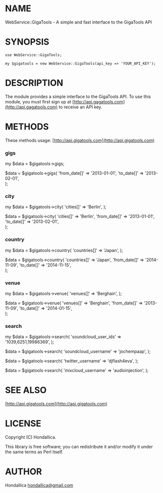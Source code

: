 # NAME

WebService::GigaTools - A simple and fast interface to the GigaTools API

# SYNOPSIS

    use WebService::GigaTools;

    my $gigatools = new WebService::GigaTools(api_key => 'YOUR_API_KEY');

# DESCRIPTION

The module provides a simple interface to the GigaTools API. To use this module, you must first sign up at [http://api.gagatools.com](http://api.gagatools.com) to receive an API key.

# METHODS

These methods usage: [http://api.gigatools.com](http://api.gigatools.com)

### gigs

my $data = $gigatools->gigs;

$data = $gigatools->gigs(
    'from\_date\[\]' => '2013-01-01',
    'to\_date\[\]' => '2013-02-01',   
);

### city 

my $data = $gigatools->city(
    'cities\[\]' => 'Berlin',
);

$data = $gigatools->city(
    'cities\[\]' => 'Berlin',
    'from\_date\[\]' => '2013-01-01',
    'to\_date\[\]' => '2013-02-01',   
);

### country

my $data = $gigatools->country(
    'countries\[\]' => 'Japan',
);

$data = $gigatools->country(
    'countries\[\]' => 'Japan',
    'from\_date\[\]' => '2014-11-09',
    'to\_date\[\]' => '2014-11-15',   
);

### venue

my $data = $gigatools->venue(
    'venues\[\]' => 'Berghain',
);

$data = $gigatools->venue(
    'venues\[\]' => 'Berghain',
    'from\_date\[\]' => '2013-11-09',
    'to\_date\[\]' => '2014-01-15',   
);

### search 

my $data = $gigatools->search(
    'soundcloud\_user\_ids' => '1039,6251,19986369',
);

$data = $gigatools->search(
    'soundcloud\_username' => 'jochempaap',
);

$data = $gigatools->search(
    'twitter\_username' => 'djflash4eva',
);

$data = $gigatools->search(
    'mixcloud\_username' => 'audioinjection',
);

# SEE ALSO

[http://api.gigatools.com](http://api.gigatools.com)

# LICENSE

Copyright (C) Hondallica.

This library is free software; you can redistribute it and/or modify
it under the same terms as Perl itself.

# AUTHOR

Hondallica <hondallica@gmail.com>
